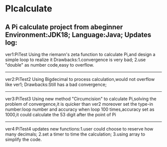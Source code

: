 # PIcalculate
A Pi calculate project from abeginner
Environment:JDK18;
Language:Java;
Updates log:
--------------
ver1:PiTest
Using the riemann's zeta function to calculate Pi,and design a simple loop to realize it
Drawbacks:1.convergence is very bad;
          2.use "double" as number code,easy to overflow.
          
--------------
ver2:PiTest2
Using Bigdecimal to process calculation,would not overflow like ver1;
Drawbacks:Still has a bad convergence;

--------------
ver3:PiTest3
Using new method "Circumcision" to calculate Pi,solving the problem of convergence,it is quicker than ver2
moreover set the type-in number:loop number and accuracy
when loop 100 times,accuracy set as 1000,it could calculate the 53 digit after the point of Pi

--------------
ver4:PiTest4
updates new functions:1.user could choose to reserve how many decimals;
                      2.set a timer to time the calculation;
                      3.using array to simplify the code.
